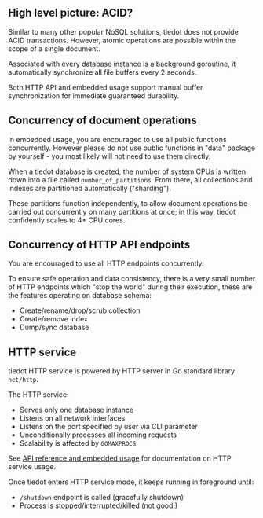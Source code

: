 ## High level picture: ACID?

Similar to many other popular NoSQL solutions, tiedot does not provide ACID transactions. However, atomic operations are possible within the scope of a single document.

Associated with every database instance is a background goroutine, it automatically synchronize all file buffers every 2 seconds.

Both HTTP API and embedded usage support manual buffer synchronization for immediate guaranteed durability.

## Concurrency of document operations

In embedded usage, you are encouraged to use all public functions concurrently. However please do not use public functions in "data" package by yourself - you most likely will not need to use them directly.

When a tiedot database is created, the number of system CPUs is written down into a file called `number_of_partitions`. From there, all collections and indexes are partitioned automatically ("sharding").

These partitions function independently, to allow document operations be carried out concurrently on many partitions at once; in this way, tiedot confidently scales to 4+ CPU cores.

## Concurrency of HTTP API endpoints

You are encouraged to use all HTTP endpoints concurrently.

To ensure safe operation and data consistency, there is a very small number of HTTP endpoints which "stop the world" during their execution, these are the features operating on database schema:

- Create/rename/drop/scrub collection
- Create/remove index
- Dump/sync database

## HTTP service

tiedot HTTP service is powered by HTTP server in Go standard library `net/http`.

The HTTP service:

- Serves only one database instance
- Listens on all network interfaces
- Listens on the port specified by user via CLI parameter
- Unconditionally processes all incoming requests
- Scalability is affected by `GOMAXPROCS`

See [API reference and embedded usage] for documentation on HTTP service usage.

Once tiedot enters HTTP service mode, it keeps running in foreground until:

- `/shutdown` endpoint is called (gracefully shutdown)
- Process is stopped/interrupted/killed (not good!)

[API reference and embedded usage]: https://github.com/HouzuoGuo/tiedot/wiki/API-reference-and-embedded-usage